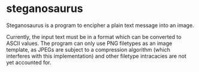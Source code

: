 # steganosaurus
Steganosaurus is a program to encipher a plain text message into an image.

Currently, the input text must be in a format which can be converted to ASCII values. The program can only use PNG filetypes as an image template, as JPEGs are subject to a compression algorithm (which interferes with this implementation) and other filetype intracacies are not yet accounted for.
